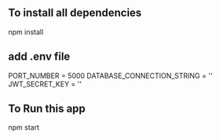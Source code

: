 ## To install all dependencies
npm install

## add .env file
PORT_NUMBER = 5000
DATABASE_CONNECTION_STRING = ''
JWT_SECRET_KEY = ''

## To Run this app
npm start

